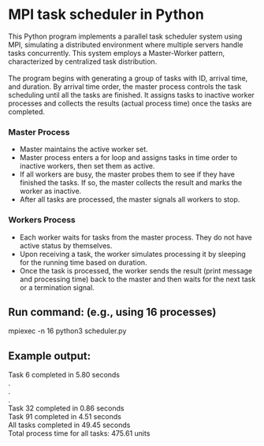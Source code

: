 # MPI task scheduler in Python 
This Python program implements a parallel task scheduler system using MPI, simulating a distributed environment where multiple servers handle tasks concurrently. This system employs a Master-Worker pattern, characterized by centralized task distribution. 
\
\
The program begins with generating a group of tasks with ID, arrival time, and duration. By arrival time order, the master process controls the task scheduling until all the tasks are finished. It assigns tasks to inactive worker processes and collects the results (actual process time) once the tasks are completed. 
### Master Process
- Master maintains the active worker set.
- Master process enters a for loop and assigns tasks in time order to inactive workers, then set them as active.
- If all workers are busy, the master probes them to see if they have finished the tasks. If so, the master collects the result and marks the worker as inactive.
- After all tasks are processed, the master signals all workers to stop.
### Workers Process
- Each worker waits for tasks from the master process. They do not have active status by themselves.
- Upon receiving a task, the worker simulates processing it by sleeping for the running time based on duration.
- Once the task is processed, the worker sends the result (print message and processing time) back to the master and then waits for the next task or a termination signal.

## Run command: (e.g., using 16 processes)
mpiexec -n 16 python3 scheduler.py

## Example output:
Task 6 completed in 5.80 seconds\
.\
.\
.\
Task 32 completed in 0.86 seconds\
Task 91 completed in 4.51 seconds\
All tasks completed in 49.45 seconds\
Total process time for all tasks: 475.61 units

